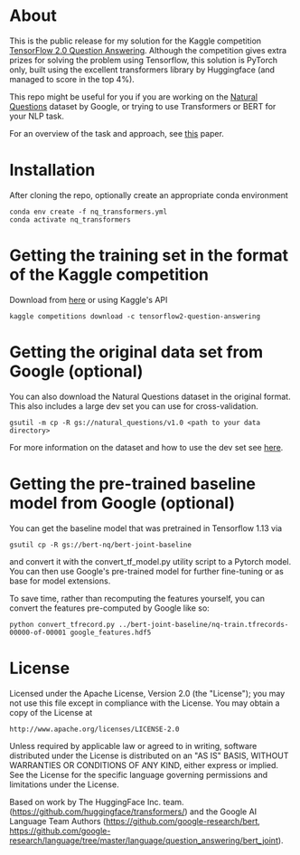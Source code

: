 # About
This is the public release for my solution for the Kaggle competition [TensorFlow 2.0 Question Answering](https://www.kaggle.com/c/tensorflow2-question-answering). Although the competition gives extra prizes for solving the problem using Tensorflow, this solution is PyTorch only, built using the excellent transformers library by Huggingface (and managed to score in the top 4%).

This repo might be useful for you if you are working on the [Natural Questions](https://github.com/google-research-datasets/natural-questions) dataset by Google, or trying to use Transformers or BERT for your NLP task.

For an overview of the task and approach, see [this](https://arxiv.org/abs/1901.08634) paper.

# Installation
After cloning the repo, optionally create an appropriate conda environment
```
conda env create -f nq_transformers.yml
conda activate nq_transformers
```

# Getting the training set in the format of the Kaggle competition
Download from [here](https://www.kaggle.com/c/tensorflow2-question-answering/data) or using Kaggle's API
```
kaggle competitions download -c tensorflow2-question-answering
```

# Getting the original data set from Google (optional)
You can also download the Natural Questions dataset in the original format. This also includes a large dev set you can use for cross-validation.
```
gsutil -m cp -R gs://natural_questions/v1.0 <path to your data directory>
```
For more information on the dataset and how to use the dev set see [here](https://github.com/google-research-datasets/natural-questions).

# Getting the pre-trained baseline model from Google (optional)
You can get the baseline model that was pretrained in Tensorflow 1.13 via 
```
gsutil cp -R gs://bert-nq/bert-joint-baseline
```
and convert it with the convert_tf_model.py utility script to a Pytorch model. You can then use Google's pre-trained model for further fine-tuning or as base for model extensions.

To save time, rather than recomputing the features yourself, you can convert the features pre-computed by Google like so:
```
python convert_tfrecord.py ../bert-joint-baseline/nq-train.tfrecords-00000-of-00001 google_features.hdf5
```

# License
Licensed under the Apache License, Version 2.0 (the "License");
you may not use this file except in compliance with the License.
You may obtain a copy of the License at

    http://www.apache.org/licenses/LICENSE-2.0

Unless required by applicable law or agreed to in writing, software
distributed under the License is distributed on an "AS IS" BASIS,
WITHOUT WARRANTIES OR CONDITIONS OF ANY KIND, either express or implied.
See the License for the specific language governing permissions and
limitations under the License.

Based on work by The HuggingFace Inc. team. (https://github.com/huggingface/transformers/) and the Google AI Language Team Authors (https://github.com/google-research/bert, https://github.com/google-research/language/tree/master/language/question_answering/bert_joint).